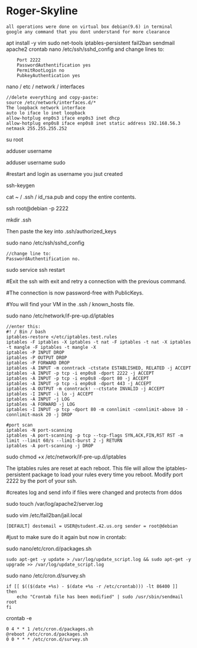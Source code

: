 # Roger-Skyline
	all operations were done on virtual box debian(9.6) in terminal
	google any command that you dont understand for more clearance

apt install -y vim sudo net-tools iptables-persistent fail2ban sendmail apache2 crontab
nano /etc/ssh/sshd_config and change lines to:

        Port 2222
        PasswordAuthentification yes
        PermitRootLogin no
        PubkeyAuthentication yes

nano  / etc / network / interfaces

    //delete everything and copy-paste:
    source /etc/network/interfaces.d/*
    The loopback network interface
    auto lo iface lo inet loopback
    allow-hotplug enp0s3 iface enp0s3 inet dhcp
    allow-hotplug enp0s8 iface enp0s8 inet static address 192.168.56.3 netmask 255.255.255.252

su root

adduser username

adduser username sudo

#restart and login as username you jsut created

ssh-keygen

cat ~ / .ssh / id_rsa.pub and copy the entire contents.


ssh root@debian -p 2222

mkdir .ssh

Then paste the key into .ssh/authorized_keys

sudo nano /etc/ssh/sshd_config

    //change line to:
    PasswordAuthentification no.
    
sudo service ssh restart

#Exit the ssh with exit and retry a connection with the previous command.

#The connection is now password-free with PublicKeys.

#You will find your VM in the .ssh / known_hosts file.

sudo nano /etc/network/if-pre-up.d/iptables

    //enter this:
    #! / Bin / bash
    iptables-restore </etc/iptables.test.rules
    iptables -F iptables -X iptables -t nat -F iptables -t nat -X iptables -t mangle -F iptables -t mangle -X
    iptables -P INPUT DROP
    iptables -P OUTPUT DROP
    iptables -P FORWARD DROP
    iptables -A INPUT -m conntrack -ctstate ESTABLISHED, RELATED -j ACCEPT
    iptables -A INPUT -p tcp -i enp0s8 -dport 2222 -j ACCEPT
    iptables -A INPUT -p tcp -i enp0s8 -dport 80 -j ACCEPT
    iptables -A INPUT -p tcp -i enp0s8 -dport 443 -j ACCEPT
    iptables -A OUTPUT -m conntrack! --ctstate INVALID -j ACCEPT
    iptables -I INPUT -i lo -j ACCEPT
    iptables -A INPUT -j LOG
    iptables -A FORWARD -j LOG
    iptables -I INPUT -p tcp -dport 80 -m connlimit -connlimit-above 10 -connlimit-mask 20 -j DROP
    
    #port scan
    iptables -N port-scanning
	iptables -A port-scanning -p tcp --tcp-flags SYN,ACK,FIN,RST RST -m limit --limit 60/s --limit-burst 2 -j RETURN
	iptables -A port-scanning -j DROP

sudo chmod +x /etc/network/if-pre-up.d/iptables

The iptables rules are reset at each reboot. This file will allow the iptables-persistent package to load your rules every time you reboot. Modify port 2222 by the port of your ssh.

#creates log and send info if files were changed and protects from ddos

sudo touch /var/log/apache2/server.log

sudo vim /etc/fail2ban/jail.local

    [DEFAULT] destemail = USER@student.42.us.org sender = root@debian

#just to make sure  do it again but now in crontab:

sudo nano/etc/cron.d/packages.sh

	sudo apt-get -y update > /var/log/update_script.log && sudo apt-get -y upgrade >> /var/log/update_script.log
sudo nano /etc/cron.d/survey.sh

	if [[ $(($(date +%s) - $(date +%s -r /etc/crontab))) -lt 86400 ]]
	then
		echo "Crontab file has been modified" | sudo /usr/sbin/sendmail root
	fi

crontab -e

	0 4 * * 1 /etc/cron.d/packages.sh
	@reboot /etc/cron.d/packages.sh
	0 0 * * * /etc/cron.d/survey.sh




